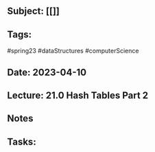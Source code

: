 ## Subject: [[]]
## Tags:
#spring23 #dataStructures #computerScience 
## Date: 2023-04-10
## Lecture: 21.0 Hash Tables Part 2

## Notes


## Tasks: